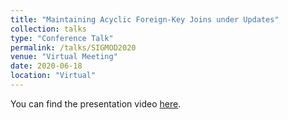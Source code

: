 ```yaml
---
title: "Maintaining Acyclic Foreign-Key Joins under Updates"
collection: talks
type: "Conference Talk"
permalink: /talks/SIGMOD2020
venue: "Virtual Meeting"
date: 2020-06-18
location: "Virtual"
---
```


You can find the presentation video [here](https://dl.acm.org/doi/10.1145/3318464.3380586).
